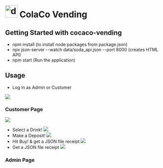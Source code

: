 # <img src="https://i.imgur.com/CW7vYWm.png" alt="drawing" width="40px"/> ColaCo Vending
## Getting Started with cocaco-vending
* npm install (to install node packages from package.json)
* npx json-server --watch data/soda_api.json --port 8000 (creates HTML API)
* npm start (Run the application)

## Usage
* Log in as Admin or Customer

![](https://i.imgur.com/jwBkLiz.png)

### Customer Page

![](https://i.imgur.com/LLeor4o.png)

* Select a Drink!
![](https://i.imgur.com/qIDKAlt.png)
* Make a Deposit!
![](https://i.imgur.com/JqfG0tQ.png)
* Hit Buy! & get a JSON file receipt
![](https://i.imgur.com/bvTFQT5.png)
* Get a JSON file receipt
![](https://i.imgur.com/CQqno1x.png)

### Admin Page
